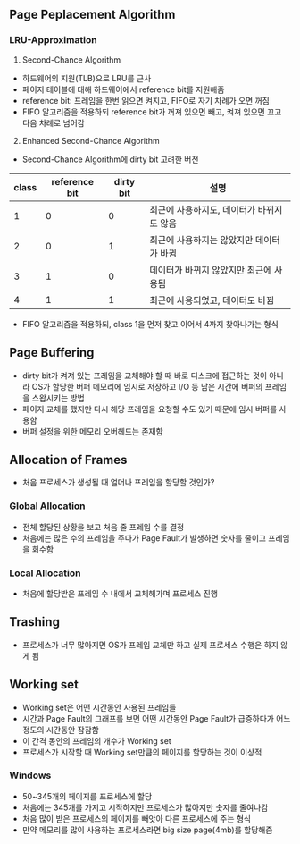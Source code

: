## Page Peplacement Algorithm

### LRU-Approximation

1. Second-Chance Algorithm
* 하드웨어의 지원(TLB)으로 LRU를 근사
* 페이지 테이블에 대해 하드웨어에서 reference bit를 지원해줌
* reference bit: 프레임을 한번 읽으면 켜지고, FIFO로 자기 차례가 오면 꺼짐
* FIFO 알고리즘을 적용하되 reference bit가 꺼져 있으면 빼고, 켜져 있으면 끄고 다음 차례로 넘어감

2. Enhanced Second-Chance Algorithm
* Second-Chance Algorithm에 dirty bit 고려한 버전

class|reference bit|dirty bit|설명
-----|-------------|---------|---
1|0|0|최근에 사용하지도, 데이터가 바뀌지도 않음
2|0|1|최근에 사용하지는 않았지만 데이터가 바뀜
3|1|0|데이터가 바뀌지 않았지만 최근에 사용됨
4|1|1|최근에 사용되었고, 데이터도 바뀜

* FIFO 알고리즘을 적용하되, class 1을 먼저 찾고 이어서 4까지 찾아나가는 형식

## Page Buffering

* dirty bit가 켜져 있는 프레임을 교체해야 할 때 바로 디스크에 접근하는 것이 아니라 OS가 할당한 버퍼 메모리에 임시로 저장하고 I/O 등 남은 시간에 버퍼의 프레임을 스왑시키는 방법
* 페이지 교체를 했지만 다시 해당 프레임을 요청할 수도 있기 때문에 임시 버퍼를 사용함
* 버퍼 설정을 위한 메모리 오버헤드는 존재함

## Allocation of Frames

* 처음 프로세스가 생성될 때 얼머나 프레임을 할당할 것인가?

### Global Allocation

* 전체 할당된 상황을 보고 처음 줄 프레임 수를 결정
* 처음에는 많은 수의 프레임을 주다가 Page Fault가 발생하면 숫자를 줄이고 프레임을 회수함

### Local Allocation

* 처음에 할당받은 프레임 수 내에서 교체해가며 프로세스 진행

## Trashing

* 프로세스가 너무 많아지면 OS가 프레임 교체만 하고 실제 프로세스 수행은 하지 않게 됨

## Working set

* Working set은 어떤 시간동안 사용된 프레임들
* 시간과 Page Fault의 그래프를 보면 어떤 시간동안 Page Fault가 급증하다가 어느 정도의 시간동안 잠잠함
* 이 간격 동안의 프레임의 개수가 Working set
* 프로세스가 시작할 때 Working set만큼의 페이지를 할당하는 것이 이상적

### Windows

* 50~345개의 페이지를 프로세스에 할당
* 처음에는 345개를 가지고 시작하지만 프로세스가 많아지만 숫자를 줄여나감
* 처음 많이 받은 프로세스의 페이지를 빼앗아 다른 프로세스에 주는 형식
* 만약 메모리를 많이 사용하는 프로세스라면 big size page(4mb)를 할당해줌
